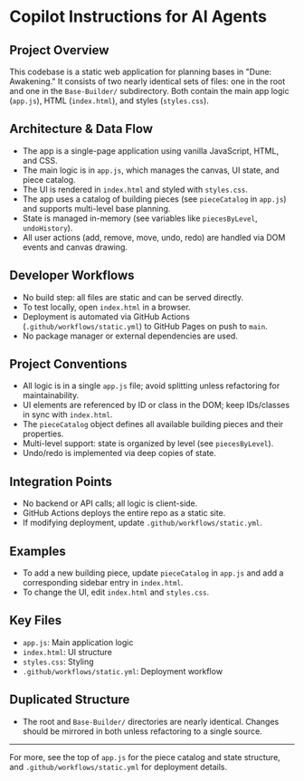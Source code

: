 # Copilot Instructions for AI Agents

## Project Overview
This codebase is a static web application for planning bases in "Dune: Awakening." It consists of two nearly identical sets of files: one in the root and one in the `Base-Builder/` subdirectory. Both contain the main app logic (`app.js`), HTML (`index.html`), and styles (`styles.css`).

## Architecture & Data Flow
- The app is a single-page application using vanilla JavaScript, HTML, and CSS.
- The main logic is in `app.js`, which manages the canvas, UI state, and piece catalog.
- The UI is rendered in `index.html` and styled with `styles.css`.
- The app uses a catalog of building pieces (see `pieceCatalog` in `app.js`) and supports multi-level base planning.
- State is managed in-memory (see variables like `piecesByLevel`, `undoHistory`).
- All user actions (add, remove, move, undo, redo) are handled via DOM events and canvas drawing.

## Developer Workflows
- No build step: all files are static and can be served directly.
- To test locally, open `index.html` in a browser.
- Deployment is automated via GitHub Actions (`.github/workflows/static.yml`) to GitHub Pages on push to `main`.
- No package manager or external dependencies are used.

## Project Conventions
- All logic is in a single `app.js` file; avoid splitting unless refactoring for maintainability.
- UI elements are referenced by ID or class in the DOM; keep IDs/classes in sync with `index.html`.
- The `pieceCatalog` object defines all available building pieces and their properties.
- Multi-level support: state is organized by level (see `piecesByLevel`).
- Undo/redo is implemented via deep copies of state.

## Integration Points
- No backend or API calls; all logic is client-side.
- GitHub Actions deploys the entire repo as a static site.
- If modifying deployment, update `.github/workflows/static.yml`.

## Examples
- To add a new building piece, update `pieceCatalog` in `app.js` and add a corresponding sidebar entry in `index.html`.
- To change the UI, edit `index.html` and `styles.css`.

## Key Files
- `app.js`: Main application logic
- `index.html`: UI structure
- `styles.css`: Styling
- `.github/workflows/static.yml`: Deployment workflow

## Duplicated Structure
- The root and `Base-Builder/` directories are nearly identical. Changes should be mirrored in both unless refactoring to a single source.

---
For more, see the top of `app.js` for the piece catalog and state structure, and `.github/workflows/static.yml` for deployment details.
